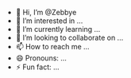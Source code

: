 - 👋 Hi, I’m @Zebbye
- 👀 I’m interested in ...
- 🌱 I’m currently learning ...
- 💞️ I’m looking to collaborate on ...
- 📫 How to reach me ...
- 😄 Pronouns: ...
- ⚡ Fun fact: ...

<!---
Zebbye/Zebbye is a ✨ special ✨ repository because its `README.md` (this file) appears on your GitHub profile.
You can click the Preview link to take a look at your changes.
--->
